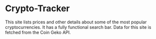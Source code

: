 # Crypto-Tracker

This site lists prices and other details about some of the most popular
cryptocurrencies.
It has a fully functional search bar.
Data for this site is fetched from the Coin Geko API.
